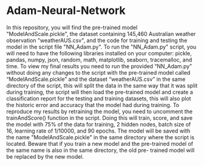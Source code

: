 # Adam-Neural-Network

In this repository, you will find the pre-trained model "ModelAndScale.pickle", the dataset containing 145,460 Australian weather observation "weatherAUS.csv", and the code for training and testing the model in the script file "NN_Adam.py". To run the "NN_Adam.py" script, you will need to have the following libraries installed on your computer: pickle, pandas, numpy, json, random, math, matplotlib, seaborn, tracemalloc, and time.
To view my final results you need to run the provided “NN_Adam.py” without doing any changes to the script with the pre-trained model called “ModelAndScale.pickle” and the dataset “weatherAUS.csv” in the same directory of the script, this will split the data in the same way that it was split during training, the script will then load the pre-trained model and create a classification report for the testing and training datasets, this will also plot the historic error and accuracy that the model had during training.
To reproduce my results by retraining the model, you need to uncomment the trainAndScore() function in the script.
Doing this will train, score, and save the model with 75% of the data for training, 2 hidden nodes, batch size of 16, learning rate of 1/10000, and 90 epochs. The model will be saved with the name "ModelAndScale.pickle" in the same directory where the script is located. Beware that if you train a new model and the pre-trained model of the same name is also in the same directory, the old pre- trained model will be replaced by the new model.
